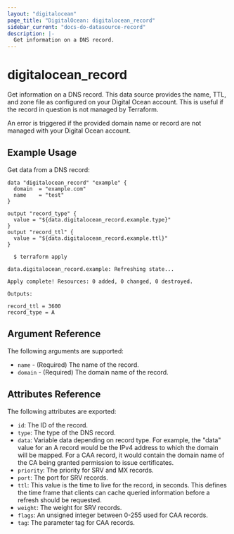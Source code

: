 ```yaml
---
layout: "digitalocean"
page_title: "DigitalOcean: digitalocean_record"
sidebar_current: "docs-do-datasource-record"
description: |-
  Get information on a DNS record.
---
```


# digitalocean_record

Get information on a DNS record. This data source provides the name, TTL, and zone
file as configured on your Digital Ocean account. This is useful if the record
in question is not managed by Terraform.

An error is triggered if the provided domain name or record are not managed with
your Digital Ocean account.

## Example Usage

Get data from a DNS record:

```hcl
data "digitalocean_record" "example" {
  domain  = "example.com"
  name    = "test"
}

output "record_type" {
  value = "${data.digitalocean_record.example.type}"
}
output "record_ttl" {
  value = "${data.digitalocean_record.example.ttl}"
}
```

```
  $ terraform apply

data.digitalocean_record.example: Refreshing state...

Apply complete! Resources: 0 added, 0 changed, 0 destroyed.

Outputs:

record_ttl = 3600
record_type = A
```

## Argument Reference

The following arguments are supported:

* `name` - (Required) The name of the record.
* `domain` - (Required) The domain name of the record.

## Attributes Reference

The following attributes are exported:

* `id`: The ID of the record.
* `type`:	The type of the DNS record.
* `data`:	Variable data depending on record type. For example, the "data" value for an A record would be the IPv4 address to which the domain will be mapped. For a CAA record, it would contain the domain name of the CA being granted permission to issue certificates.
* `priority`:	The priority for SRV and MX records.
* `port`:	The port for SRV records.
* `ttl`: This value is the time to live for the record, in seconds. This defines the time frame that clients can cache queried information before a refresh should be requested.
* `weight`:	The weight for SRV records.
* `flags`: An unsigned integer between 0-255 used for CAA records.
* `tag`: The parameter tag for CAA records.
